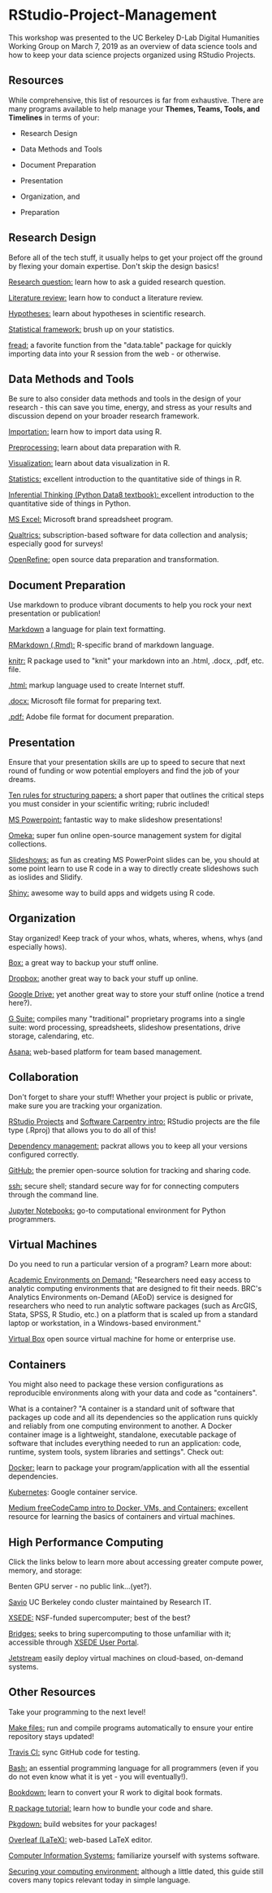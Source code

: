 # RStudio-Project-Management
This workshop was presented to the UC Berkeley D-Lab Digital Humanities Working Group on March 7, 2019 as an overview of data science tools and how to keep your data science projects organized using RStudio Projects. 

## Resources
While comprehensive, this list of resources is far from exhaustive. There are many programs available to help manage your **Themes, Teams, Tools, and Timelines** in terms of your: 

- Research Design

- Data Methods and Tools

- Document Preparation

- Presentation

- Organization, and

- Preparation

## Research Design
Before all of the tech stuff, it usually helps to get your project off the ground by flexing your domain expertise. Don't skip the design basics! 

[Research question:](http://guides.lib.berkeley.edu/c.php?g=63246) learn how to ask a guided research question. 

[Literature review:](http://guides.lib.berkeley.edu/Energy/lit-review) learn how to conduct a literature review. 

[Hypotheses:](https://undsci.berkeley.edu/article/howscienceworks_19) learn about hypotheses in scientific research. 

[Statistical framework:](https://www.khanacademy.org/math/statistics-probability/designing-studies) brush up on your statistics. 

[fread:](https://www.r-bloggers.com/getting-data-from-an-online-source/) a favorite function from the "data.table" package for quickly importing data into your R session from the web - or otherwise. 

## Data Methods and Tools
Be sure to also consider data methods and tools in the design of your research - this can save you time, energy, and stress as your results and discussion depend on your broader research framework. 

[Importation:](https://www.datacamp.com/community/tutorials/r-data-import-tutorial) learn how to import data using R. 

[Preprocessing:](https://cran.r-project.org/doc/contrib/de_Jonge+van_der_Loo-Introduction_to_data_cleaning_with_R.pdf) learn about data preparation with R. 

[Visualization:](https://r4ds.had.co.nz/data-visualisation.html) learn about data visualization in R. 

[Statistics:](https://cran.r-project.org/web/packages/IPSUR/vignettes/IPSUR.pdf) excellent introduction to the quantitative side of things in R. 

[Inferential Thinking (Python Data8 textbook): ](https://www.inferentialthinking.com/chapters/intro.html) excellent introduction to the quantitative side of things in Python. 

[MS Excel:](https://support.office.com/en-us/article/excel-for-windows-training-9bc05390-e94c-46af-a5b3-d7c22f6990bb) Microsoft brand spreadsheet program. 

[Qualtrics:](https://www.ndsu.edu/gdc/wp-content/pdf/qualtrics-step-by-step-manual.pdf) subscription-based software for data collection and analysis; especially good for surveys!

[OpenRefine:](http://openrefine.org/documentation.html) open source data preparation and transformation. 

## Document Preparation
Use markdown to produce vibrant documents to help you rock your next presentation or publication! 

[Markdown](https://www.markdownguide.org/) a language for plain text formatting. 

[RMarkdown (.Rmd):](https://rmarkdown.rstudio.com/lesson-1.html) R-specific brand of markdown language.

[knitr:](https://yihui.name/knitr/) R package used to "knit" your markdown into an .html, .docx, .pdf, etc. file. 

[.html:](https://html.com/) markup language used to create Internet stuff. 

[.docx:](https://edu.gcfglobal.org/en/word2016/) Microsoft file format for preparing text. 

[.pdf:](https://helpx.adobe.com/acrobat/tutorials.html) Adobe file format for document preparation. 

## Presentation
Ensure that your presentation skills are up to speed to secure that next round of funding or wow potential employers and find the job of your dreams.

[Ten rules for structuring papers:](https://journals.plos.org/ploscompbiol/article?id=10.1371/journal.pcbi.1005619) a short paper that outlines the critical steps you must consider in your scientific writing; rubric included! 

[MS Powerpoint:](https://business.tutsplus.com/tutorials/how-to-learn-powerpoint--cms-29884) fantastic way to make slideshow presentations! 

[Omeka:](https://omeka.org/) super fun online open-source management system for digital collections. 

[Slideshows:](https://yintingchou.com/posts/ioslides-vs-slidify-in-r-markdown-presentation/) as fun as creating MS PowerPoint slides can be, you should at some point learn to use R code in a way to directly create slideshows such as ioslides and Slidify. 

[Shiny:](https://shiny.rstudio.com/articles/basics.html) awesome way to build apps and widgets using R code. 

## Organization
Stay organized! Keep track of your whos, whats, wheres, whens, whys (and especially hows). 

[Box:](https://bconnected.berkeley.edu/collaboration-services/box) a great way to backup your stuff online. 

[Dropbox:](https://www.lynda.com/Dropbox-training-tutorials/1697-0.html) another great way to back your stuff up online. 

[Google Drive:](https://gsuite.google.com/learning-center/products/drive/get-started/#!/) yet another great way to store your stuff online (notice a trend here?). 

[G Suite:](https://gsuite.google.com/learning-center/#!/) compiles many "traditional" proprietary programs into a single suite: word processing, spreadsheets, slideshow presentations, drive storage, calendaring, etc. 

[Asana:](https://asana.com/guide) web-based platform for team based management. 

## Collaboration
Don't forget to share your stuff! Whether your project is public or private, make sure you are tracking your organization. 

[RStudio Projects](https://support.rstudio.com/hc/en-us/articles/200526207-Using-Projects) and [Software Carpentry intro:](https://swcarpentry.github.io/r-novice-gapminder/02-project-intro/) RStudio projects are the file type (.Rproj) that allows you to do all of this! 

[Dependency management:](https://rstudio.github.io/packrat/) packrat allows you to keep all your versions configured correctly. 

[GitHub:](https://guides.github.com/) the premier open-source solution for tracking and sharing code. 

[ssh:](https://happygitwithr.com/ssh-keys.html) secure shell; standard secure way for for connecting computers through the command line. 

[Jupyter Notebooks:](https://realpython.com/jupyter-notebook-introduction/) go-to computational environment for Python programmers. 

## Virtual Machines
Do you need to run a particular version of a program? Learn more about: 

[Academic Environments on Demand:](http://research-it.berkeley.edu/services/analytics-environments-demand) "Researchers need easy access to analytic computing environments that are designed to fit their needs. BRC's Analytics Environments on-Demand (AEoD) service is designed for researchers who need to run analytic software packages (such as ArcGIS, Stata, SPSS, R Studio, etc.) on a platform that is scaled up from a standard laptop or workstation, in a Windows-based environment."

[Virtual Box](https://www.virtualbox.org/) open source virtual machine for home or enterprise use. 

## Containers 
You might also need to package these version configurations as reproducible environments along with your data and code as "containers". 

What is a container? "A container is a standard unit of software that packages up code and all its dependencies so the application runs quickly and reliably from one computing environment to another. A Docker container image is a lightweight, standalone, executable package of software that includes everything needed to run an application: code, runtime, system tools, system libraries and settings". Check out: 

[Docker:](https://www.docker.com/resources/what-container) learn to package your program/application with all the essential dependencies. 

[Kubernetes](https://kubernetes.io/): Google container service. 

[Medium freeCodeCamp intro to Docker, VMs, and Containers:](https://medium.freecodecamp.org/comprehensive-introductory-guide-to-docker-vms-and-containers-4e42a13ee103) excellent resource for learning the basics of containers and virtual machines. 

## High Performance Computing
Click the links below to learn more about accessing greater compute power, memory, and storage: 

Benten GPU server - no public link...(yet?). 

[Savio](http://research-it.berkeley.edu/services/high-performance-computing/user-guide/savio-user-guide) UC Berkeley condo cluster maintained by Research IT.

[XSEDE:](http://research-it.berkeley.edu/services/high-performance-computing/user-guide/savio-user-guide) NSF-funded supercomputer; best of the best?

[Bridges:](http://research-it.berkeley.edu/services/high-performance-computing/user-guide/savio-user-guide) seeks to bring supercomputing to those unfamiliar with it; accessible through [XSEDE User Portal](https://portal.xsede.org/#/guest).

[Jetstream](https://jetstream-cloud.org/) easily deploy virtual machines on cloud-based, on-demand systems.

## Other Resources
Take your programming to the next level! 

[Make files:](https://opensource.com/article/18/8/what-how-makefile) run and compile programs automatically to ensure your entire repository stays updated! 

[Travis CI:](https://travis-ci.org/) sync GitHub code for testing. 

[Bash:](https://guide.bash.academy/) an essential programming language for all programmers (even if you do not even know what it is yet - you will eventually!).

[Bookdown:](https://bookdown.org/baydap/bookdownplus/) learn to convert your R work to digital book formats. 

[R package tutorial:](https://support.rstudio.com/hc/en-us/articles/200486488-Developing-Packages-with-RStudio) learn how to bundle your code and share. 

[Pkgdown:](https://pkgdown.r-lib.org/) build websites for your packages!

[Overleaf (LaTeX):](https://www.overleaf.com/learn/latex/Tutorials) web-based LaTeX editor.

[Computer Information Systems:](https://en.wikibooks.org/wiki/Introduction_to_Computer_Information_Systems/System_Software) familiarize yourself with systems software. 

[Securing your computing environment:](https://nces.ed.gov/pubs2003/secureweb/ch_6.asp) although a little dated, this guide still covers many topics relevant today in simple language. 

